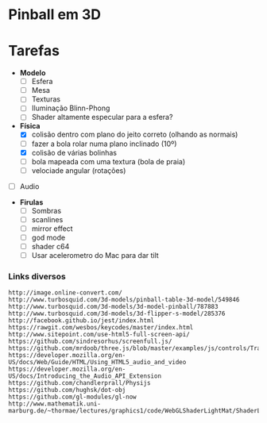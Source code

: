 # Pinball em 3D

# Tarefas

 - **Modelo**
   - [ ] Esfera
   - [ ] Mesa
   - [ ] Texturas
   - [ ] Iluminação Blinn-Phong
   - [ ] Shader altamente especular para a esfera?
 - **Física**
   - [X] colisão dentro com plano do jeito correto (olhando as normais)
   - [ ] fazer a bola rolar numa plano inclinado (10º)
   - [X] colisão de várias bolinhas
   - [ ] bola mapeada com uma textura (bola de praia)
   - [ ] velociade angular (rotações)
 - [ ] Audio
 - **Firulas**
   - [ ] Sombras
   - [ ] scanlines
   - [ ] mirror effect
   - [ ] god mode
   - [ ] shader c64
   - [ ] Usar acelerometro do Mac para dar tilt

### Links diversos

    http://image.online-convert.com/
    http://www.turbosquid.com/3d-models/pinball-table-3d-model/549846
    http://www.turbosquid.com/3d-models/3d-model-pinball/787883
    http://www.turbosquid.com/3d-models/3d-flipper-s-model/285376
    http://facebook.github.io/jest/index.html
    https://rawgit.com/wesbos/keycodes/master/index.html
    http://www.sitepoint.com/use-html5-full-screen-api/
    https://github.com/sindresorhus/screenfull.js/
    https://github.com/mrdoob/three.js/blob/master/examples/js/controls/TrackballControls.js
    https://developer.mozilla.org/en-US/docs/Web/Guide/HTML/Using_HTML5_audio_and_video
    https://developer.mozilla.org/en-US/docs/Introducing_the_Audio_API_Extension
    https://github.com/chandlerprall/Physijs
    https://github.com/hughsk/dot-obj
    https://github.com/gl-modules/gl-now
    http://www.mathematik.uni-marburg.de/~thormae/lectures/graphics1/code/WebGLShaderLightMat/ShaderLightMat.html
